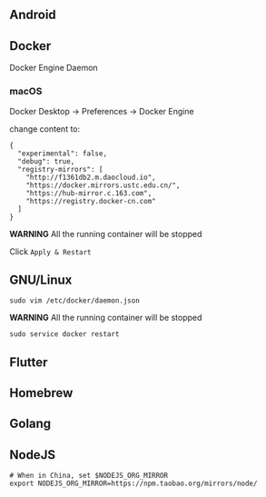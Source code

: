 ## Android

## Docker

Docker Engine Daemon

### macOS

Docker Desktop -> Preferences -> Docker Engine

change content to:

    {
      "experimental": false,
      "debug": true,
      "registry-mirrors": [
        "http://f1361db2.m.daocloud.io",
        "https://docker.mirrors.ustc.edu.cn/",
        "https://hub-mirror.c.163.com",
        "https://registry.docker-cn.com"
      ]
    }

**WARNING** All the running container will be stopped

Click `Apply & Restart`

## GNU/Linux

`sudo vim /etc/docker/daemon.json`

**WARNING** All the running container will be stopped

`sudo service docker restart`

## Flutter

## Homebrew

## Golang

## NodeJS
    # When in China, set $NODEJS_ORG_MIRROR
    export NODEJS_ORG_MIRROR=https://npm.taobao.org/mirrors/node/

